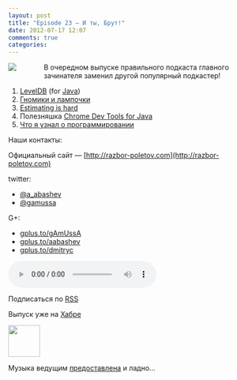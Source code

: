 ```yaml
---
layout: post
title: "Episode 23 — И ты, Брут!"
date: 2012-07-17 12:07
comments: true
categories: 
---
```


<a href="http://3.bp.blogspot.com/-elIsVvTrgyA/UAWOjmspAPI/AAAAAAAAImI/IjCIEy3lpJ0/s400/23588648.jpg" imageanchor="1" style="clear: left; float: left; margin-bottom: 1em; margin-right: 2em; padding-right: 2em"><img border="0" src="http://3.bp.blogspot.com/-elIsVvTrgyA/UAWOjmspAPI/AAAAAAAAImI/IjCIEy3lpJ0/s400/23588648.jpg"/></a>

В очередном выпуске правильного подкаста главного зачинателя заменил другой популярный подкастер!

<!-- topics goes here-->
1. [LevelDB][1] (for [Java][level_java])
2. [Гномики и лампочки][2]
3. [Estimating is hard][3]
4. Полезняшка [Chrome Dev Tools for Java][chrome_dev]
5. [Что я узнал о программировании][4]

Наши контакты:

Официальный сайт — [http://razbor-poletov.com](http://razbor-poletov.com)

twitter: 

 * [@a_abashev](https://twitter.com/#!/a_abashev) 
 * [@gamussa](https://twitter.com/#!/gamussa)

G+:

 * [gplus.to/gAmUssA](http://gplus.to/gAmUssA) 
 * [gplus.to/aabashev](http://gplus.to/aabashev) 
 * [gplus.to/dmitryc](http://gplus.to/dmitryc)

<audio controls="controls">
  <source src="http://razbor-poletov.rucast.net/media/razbor_23.mp3" type="audio/mp3" />
  Your browser does not support the audio tag.
</audio>

Подписаться по [RSS](http://feeds.feedburner.com/razbor-podcast)
<!-- habralink goes here-->
Выпуск уже на [Хабре](http://habrahabr.ru/post/147983/)
<!-- episode file link goes here-->
<a href="http://razbor-poletov.rucast.net/media/razbor_23.mp3" imageanchor="1" style="clear: left; margin-bottom: 1em; margin-left: auto; margin-right: 2em;"><img border="0" height="64" src="http://2.bp.blogspot.com/-qkfh8Q--dks/T0gixAMzuII/AAAAAAAAHD0/O5LbF3vvBNQ/s200/1330127522_mp3.png" width="64" /></a>


Музыка ведущим [предоставлена](http://www.audiobank.fm/single-music/27/111/More-And-Less/) и ладно...

[1]:http://www.igvita.com/2012/02/06/sstable-and-log-structured-storage-leveldb
[level_java]: https://github.com/dain/leveldb
[2]:http://www.ajibanda.com/2012/05/programmers-interview-101-print-100.html
[3]:http://blog.8thlight.com/uncle-bob/2012/04/20/Why-Is-Estimating-So-Hard.html
[chrome_dev]: http://code.google.com/p/chromedevtools/
[4]:http://blog.jgc.org/2012/07/some-things-ive-learnt-about.html
